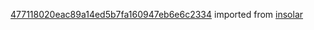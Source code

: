 [477118020eac89a14ed5b7fa160947eb6e6c2334](https://github.com/insolar/insolar/commit/477118020eac89a14ed5b7fa160947eb6e6c2334) imported from [insolar](https://github.com/insolar/insolar)
